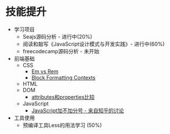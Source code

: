 # 技能提升


- 学习项目
	- Seajs源码分析 - 进行中(20%) 
	- 阅读和敲写《JavaScript设计模式与开发实践》- 进行中(60%)
	- freecodecamp源码分析 - 未开始
- 前端基础
	- CSS
		- [Em vs Rem](http://webdesign.tutsplus.com/tutorials/comprehensive-guide-when-to-use-em-vs-rem--cms-23984)
		- [Block Formatting Contexts](http://www.sitepoint.com/understanding-block-formatting-contexts-in-css/) 
	- HTML
	- DOM
		- [attributes和properties比较 ](https://github.com/tangyefei/blog/issues/1)
	- JavaScript
		- [JavaScript加不加分号 - 来自知乎的讨论](http://www.zhihu.com/question/20298345)
- 工具使用
	- 预编译工具Less的用法学习 (50%)

